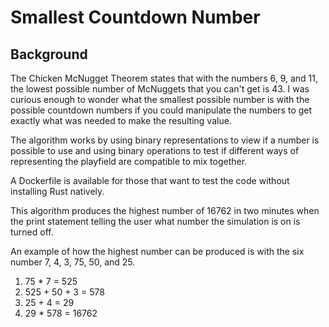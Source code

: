 # Smallest Countdown Number
## Background
The Chicken McNugget Theorem states that with the numbers 6, 9, and 11, the lowest possible number of McNuggets that you can't get is 43. I was curious enough to wonder what the smallest possible number is with the possible countdown numbers if you could manipulate the numbers to get exactly what was needed to make the resulting value.

The algorithm works by using binary representations to view if a number is possible to use and using binary operations to test if different ways of representing the playfield are compatible to mix together.

A Dockerfile is available for those that want to test the code without installing Rust natively.

This algorithm produces the highest number of 16762 in two minutes when the print statement telling the user what number the simulation is on is turned off.

An example of how the highest number can be produced is with the six number 7, 4, 3, 75, 50, and 25.
1. 75 * 7 = 525
2. 525 + 50 + 3 = 578
3. 25 + 4 = 29
4. 29 * 578 = 16762
